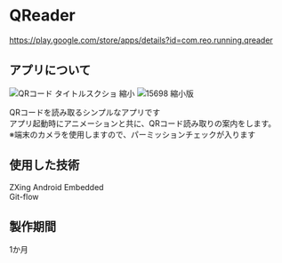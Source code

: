 # QReader
https://play.google.com/store/apps/details?id=com.reo.running.qreader  

## アプリについて
![QRコード タイトルスクショ 縮小](https://user-images.githubusercontent.com/65647834/110713222-e79ac900-8244-11eb-9df1-9bf32e5e79e8.jpg)
![15698 縮小版](https://user-images.githubusercontent.com/65647834/110713221-e7023280-8244-11eb-95c7-c023e4a26287.jpg)  
  
QRコードを読み取るシンプルなアプリです  
アプリ起動時にアニメーションと共に、QRコード読み取りの案内をします。  
※端末のカメラを使用しますので、パーミッションチェックが入ります

## 使用した技術
ZXing Android Embedded  
Git-flow

## 製作期間
1か月
